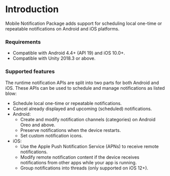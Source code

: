 # Introduction

Mobile Notification Package adds support for scheduling local one-time or repeatable notifications on Android and iOS platforms.

### Requirements

- Compatible with Android 4.4+ (API 19) and iOS 10.0+.
- Compatible with Unity 2018.3 or above.

### Supported features

The runtime notification APIs are split into two parts for both Android and iOS. These APIs can be used to schedule and manage notifications as listed blow:

*   Schedule local one-time or repeatable notifications.
*   Cancel already displayed and upcoming (scheduled) notifications.
*   Android:
    *   Create and modify notification channels (categories) on Android Oreo and above.
    *   Preserve notifications when the device restarts.
    *   Set custom notification icons.
*   iOS:
    *   Use the Apple Push Notification Service (APNs) to receive remote notifications.
    *   Modify remote notification content if the device receives notifications from other apps while your app is running.
    *   Group notifications into threads (only supported on iOS 12+).
